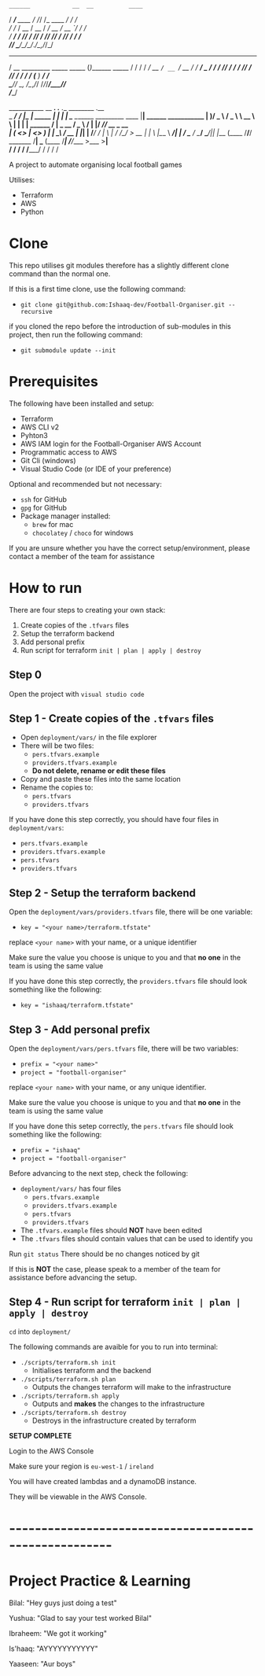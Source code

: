     ______            __  __          ____      
   / ____/___  ____  / /_/ /_  ____ _/ / /      
  / /_  / __ \/ __ \/ __/ __ \/ __ `/ / /       
 / __/ / /_/ / /_/ / /_/ /_/ / /_/ / / /        
/_/    \____/\____/\__/_.___/\__,_/_/_/         
   ____                         _               
  / __ \_________ _____ _____  (_)_______  _____
 / / / / ___/ __ `/ __ `/ __ \/ / ___/ _ \/ ___/
/ /_/ / /  / /_/ / /_/ / / / / (__  )  __/ /    
\____/_/   \__, /\__,_/_/ /_/_/____/\___/_/     
          /____/                                




___________            __ ___.          .__  .__            ________                            .__                     
\_   _____/___   _____/  |\_ |__ _____  |  | |  |           \_____  \_______  _________    ____ |__| ______ ___________ 
 |    __)/  _ \ /  _ \   __\ __ \\__  \ |  | |  |    ______  /   |   \_  __ \/ ___\__  \  /    \|  |/  ___// __ \_  __ \
 |     \(  <_> |  <_> )  | | \_\ \/ __ \|  |_|  |__ /_____/ /    |    \  | \/ /_/  > __ \|   |  \  |\___ \\  ___/|  | \/
 \___  / \____/ \____/|__| |___  (____  /____/____/         \_______  /__|  \___  (____  /___|  /__/____  >\___  >__|   
     \/                        \/     \/                            \/     /_____/     \/     \/        \/     \/       


                                                    
A project to automate organising local football games

Utilises:
- Terraform
- AWS
- Python

# Clone

This repo utilises git modules therefore has a slightly different clone command than the normal one.

If this is a first time clone, use the following command:
- `git clone git@github.com:Ishaaq-dev/Football-Organiser.git --recursive`

if you cloned the repo before the introduction of sub-modules in this project, then run the following command:
- `git submodule update --init`

# Prerequisites

The following have been installed and setup:
- Terraform
- AWS CLI v2
- Pyhton3
- AWS IAM login for the Football-Organiser AWS Account
- Programmatic access to AWS
- Git Cli (windows)
- Visual Studio Code (or IDE of your preference)

Optional and recommended but not necessary:
- `ssh` for GitHub
- `gpg` for GitHub
- Package manager installed:
  - `brew` for mac
  - `chocolatey` / `choco` for windows

If you are unsure whether you have the correct setup/environment, please contact a member of the team for assistance

# How to run

There are four steps to creating your own stack:

1. Create copies of the `.tfvars` files
2. Setup the terraform backend
3. Add personal prefix
4. Run script for terraform `init | plan | apply | destroy`

## Step 0

Open the project with `visual studio code`

## Step 1 - Create copies of the `.tfvars` files

- Open `deployment/vars/` in the file explorer
- There will be two files:
  - `pers.tfvars.example`
  - `providers.tfvars.example`
  - **Do not delete, rename or edit these files**
- Copy and paste these files into the same location
- Rename the copies to:
  - `pers.tfvars`
  - `providers.tfvars`

If you have done this step correctly, you should have four files in `deployment/vars`:
- `pers.tfvars.example`
- `providers.tfvars.example`
- `pers.tfvars`
- `providers.tfvars`

## Step 2 - Setup the terraform backend

Open the `deployment/vars/providers.tfvars` file, there will be one variable:
- `key = "<your name>/terraform.tfstate"`

replace `<your name>` with your name, or a unique identifier

Make sure the value you choose is unique to you and that **no one** in the team is using the same value

If you have done this step correctly, the `providers.tfvars` file should look something like the following:
- `key = "ishaaq/terraform.tfstate"`


## Step 3 - Add personal prefix

Open the `deployment/vars/pers.tfvars` file, there will be two variables:
- `prefix = "<your name>"`
- `project = "football-organiser"`

replace `<your name>` with your name, or any unique identifier.

Make sure the value you choose is unique to you and that **no one** in the team is using the same value

If you have done this setep correctly, the `pers.tfvars` file should look something like the following:
- `prefix = "ishaaq"`
- `project = "football-organiser"`

Before advancing to the next step, check the following:
- `deployment/vars/` has four files
  - `pers.tfvars.example`
  - `providers.tfvars.example`
  - `pers.tfvars`
  - `providers.tfvars`
- The `.tfvars.example` files should **NOT** have been edited
- The `.tfvars` files should contain values that can be used to identify you

Run `git status`
There should be no changes noticed by git 

If this is **NOT** the case, please speak to a member of the team for assistance before advancing the setup.

## Step 4 - Run script for terraform `init | plan | apply | destroy`

`cd` into `deployment/`

The following commands are avaible for you to run into terminal:
- `./scripts/terraform.sh init`
  - Initialises terraform and the backend
- `./scripts/terraform.sh plan`
  - Outputs the changes terraform will make to the infrastructure
- `./scripts/terraform.sh apply`
  - Outputs and **makes** the changes to the infrastructure
- `./scripts/terraform.sh destroy`
  - Destroys in the infrastructure created by terraform

**SETUP COMPLETE**

Login to the AWS Console

Make sure your region is `eu-west-1` / `ireland`

You will have created lambdas and a dynamoDB instance.

They will be viewable in the AWS Console.

# ------------------------------------------------------
# Project Practice & Learning

Bilal: "Hey guys just doing a test"

Yushua: "Glad to say your test worked Bilal"

Ibraheem: "We got it working"

Is'haaq: "AYYYYYYYYYYY"

Yaaseen: "Aur boys"
